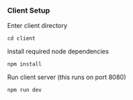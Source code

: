 ### Client Setup

Enter client directory

```
cd client
```

Install required node dependencies

```
npm install
```

Run client server (this runs on port 8080)

```
npm run dev
```

